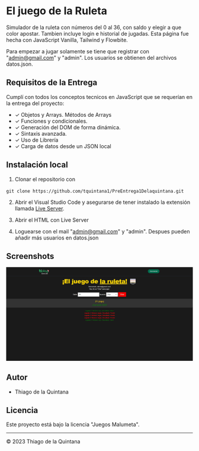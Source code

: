# El juego de la Ruleta

Simulador de la ruleta con números del 0 al 36, con saldo y elegir a que color apostar. Tambien incluye login e historial de jugadas. Esta página fue hecha con JavaScript Vanilla, Tailwind y Flowbite.

Para empezar a jugar solamente se tiene que registrar con "admin@gmail.com" y "admin". Los usuarios se obtienen del archivos datos.json. 

## Requisitos de la Entrega

Cumplí con todos los conceptos tecnicos en JavaScript que se requerían en la entrega del proyecto:

- ✓ Objetos y Arrays. Métodos de Arrays
- ✓ Funciones y condicionales.
- ✓ Generación del DOM de forma dinámica. 
- ✓ Sintaxis avanzada.
- ✓ Uso de Librería
- ✓ Carga de datos desde un JSON local


## Instalación local

1. Clonar el repositorio con 

``git clone https://github.com/tquintana1/PreEntrega1Delaquintana.git``

2. Abrir el Visual Studio Code y asegurarse de tener instalado la extensión llamada [Live Server](https://marketplace.visualstudio.com/items?itemName=ritwickdey.LiveServer).

3. Abrir el HTML con Live Server

4. Loguearse con el mail "admin@gmail.com" y "admin". Despues pueden añadir más usuarios en datos.json

## Screenshots

![Screenshot1](img/Screenshot1.jpg)

## Autor 

- Thiago de la Quintana

## Licencia

Este proyecto está bajo la licencia "Juegos Malumeta".

---

© 2023 Thiago de la Quintana